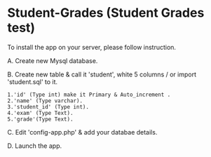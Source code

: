 # Student-Grades (Student Grades test)

To install the app on your server, please follow instruction.

A. Create new Mysql database.

B. Create new table & call it 'student', white 5 columns / or import 'student.sql‬' to it.

    1.'id' (Type int) make it Primary & Auto_increment .
    2.'name' (Type varchar).
    3.'student_id' (Type int).
    4.'exam' (Type Text).
    5.'grade'(Type Text).
  
C. Edit 'config-app.php' & add your databae details.

D. Launch the app.
